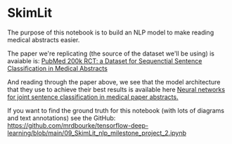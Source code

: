 # SkimLit

The purpose of this notebook is to build an NLP model to make reading medical abstracts easier.

The paper we're replicating (the source of the dataset we'll be using) is avaiable is: [PubMed 200k RCT: a Dataset for Sequenctial Sentence Classification in Medical Abstracts](https://arxiv.org/abs/1710.06071)

And reading through the paper above, we see that the model architecture that they use to achieve their best results is available here [Neural networks for joint sentence classification in medical paper abstracts.](https://arxiv.org/pdf/1612.05251.pdf)

If you want to find the ground truth for this notebook (with lots of diagrams and text annotations) see the GitHub: https://github.com/mrdbourke/tensorflow-deep-learning/blob/main/09_SkimLit_nlp_milestone_project_2.ipynb
